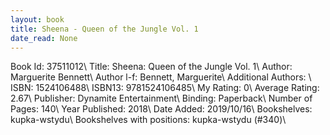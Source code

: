 ```yaml
---
layout: book
title: Sheena - Queen of the Jungle Vol. 1
date_read: None
---
```


Book Id: 37511012\ 
Title: Sheena: Queen of the Jungle Vol. 1\ 
Author: Marguerite Bennett\ 
Author l-f: Bennett, Marguerite\ 
Additional Authors: \ 
ISBN: 1524106488\ 
ISBN13: 9781524106485\ 
My Rating: 0\ 
Average Rating: 2.67\ 
Publisher: Dynamite Entertainment\ 
Binding: Paperback\ 
Number of Pages: 140\ 
Year Published: 2018\ 
Date Added: 2019/10/16\ 
Bookshelves: kupka-wstydu\ 
Bookshelves with positions: kupka-wstydu (#340)\ 

